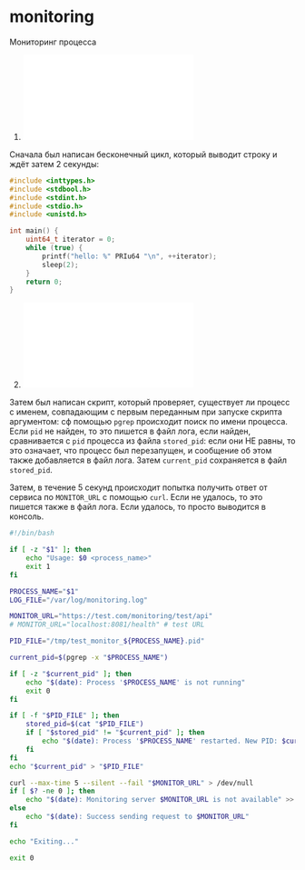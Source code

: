# monitoring
Мониторинг процесса

1. ![inf_loop.c](./inf_loop.c)

Сначала был написан бесконечный цикл, который выводит строку и ждёт затем 2 секунды:

```c fold title:inf_loop.c
#include <inttypes.h>
#include <stdbool.h>
#include <stdint.h>
#include <stdio.h>
#include <unistd.h>

int main() {
    uint64_t iterator = 0;
    while (true) {
        printf("hello: %" PRIu64 "\n", ++iterator);
        sleep(2);
    }
    return 0;
}
```

2. ![test_monitor.sh](./test_monitor.sh)
   
Затем был написан скрипт, который проверяет, существует ли процесс с именем, совпадающим с первым переданным при запуске скрипта аргументом: сф помощью `pgrep` происходит поиск по имени процесса. Если `pid` не найден, то это пишется в файл лога, если найден, сравнивается с `pid` процесса из файла `stored_pid`: если они НЕ равны, то это означает, что процесс был перезапущен, и сообщение об этом также добавляется в файл лога. Затем `current_pid` сохраняется в файл `stored_pid`.

Затем, в течение 5 секунд происходит попытка получить ответ от сервиса по `MONITOR_URL` с помощью `curl`. Если не удалось, то это пишется также в файл лога. Если удалось, то просто выводится в консоль.

```bash
#!/bin/bash

if [ -z "$1" ]; then
    echo "Usage: $0 <process_name>"
    exit 1
fi

PROCESS_NAME="$1"
LOG_FILE="/var/log/monitoring.log"

MONITOR_URL="https://test.com/monitoring/test/api"
# MONITOR_URL="localhost:8081/health" # test URL

PID_FILE="/tmp/test_monitor_${PROCESS_NAME}.pid"

current_pid=$(pgrep -x "$PROCESS_NAME")

if [ -z "$current_pid" ]; then
    echo "$(date): Process '$PROCESS_NAME' is not running"
    exit 0
fi

if [ -f "$PID_FILE" ]; then
    stored_pid=$(cat "$PID_FILE")
    if [ "$stored_pid" != "$current_pid" ]; then
        echo "$(date): Process '$PROCESS_NAME' restarted. New PID: $current_pid" >> "$LOG_FILE"
    fi
fi
echo "$current_pid" > "$PID_FILE"

curl --max-time 5 --silent --fail "$MONITOR_URL" > /dev/null
if [ $? -ne 0 ]; then
    echo "$(date): Monitoring server $MONITOR_URL is not available" >> "$LOG_FILE"
else
    echo "$(date): Success sending request to $MONITOR_URL"
fi

echo "Exiting..."

exit 0
```
